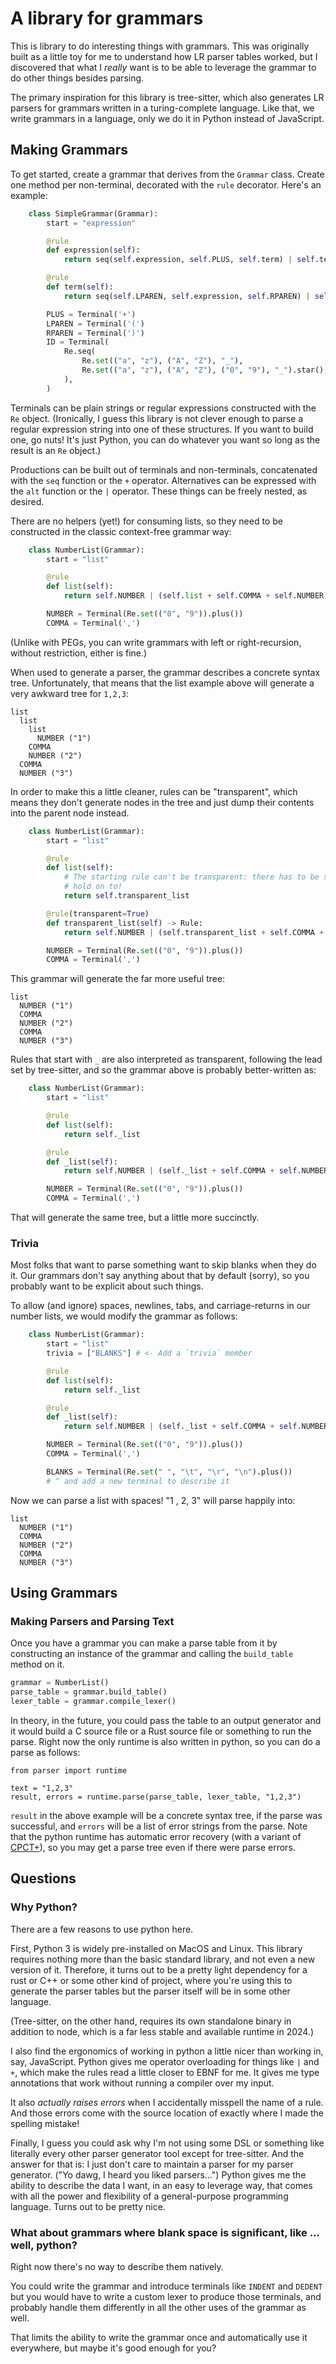 # A library for grammars

This is library to do interesting things with grammars. This was
originally built as a little toy for me to understand how LR parser
tables worked, but I discovered that what I *really* want is to be
able to leverage the grammar to do other things besides parsing.

The primary inspiration for this library is tree-sitter, which also
generates LR parsers for grammars written in a turing-complete
language. Like that, we write grammars in a language, only we do it in
Python instead of JavaScript.

## Making Grammars

To get started, create a grammar that derives from the `Grammar`
class. Create one method per non-terminal, decorated with the `rule`
decorator. Here's an example:

```python
    class SimpleGrammar(Grammar):
        start = "expression"

        @rule
        def expression(self):
            return seq(self.expression, self.PLUS, self.term) | self.term

        @rule
        def term(self):
            return seq(self.LPAREN, self.expression, self.RPAREN) | self.ID

        PLUS = Terminal('+')
        LPAREN = Terminal('(')
        RPAREN = Terminal(')')
        ID = Terminal(
            Re.seq(
                Re.set(("a", "z"), ("A", "Z"), "_"),
                Re.set(("a", "z"), ("A", "Z"), ("0", "9"), "_").star(),
            ),
        )
```

Terminals can be plain strings or regular expressions constructed with
the `Re` object. (Ironically, I guess this library is not clever
enough to parse a regular expression string into one of these
structures. If you want to build one, go nuts! It's just Python, you
can do whatever you want so long as the result is an `Re` object.)

Productions can be built out of terminals and non-terminals,
concatenated with the `seq` function or the `+` operator. Alternatives
can be expressed with the `alt` function or the `|` operator. These
things can be freely nested, as desired.

There are no helpers (yet!) for consuming lists, so they need to be
constructed in the classic context-free grammar way:

```python
    class NumberList(Grammar):
        start = "list"

        @rule
        def list(self):
            return self.NUMBER | (self.list + self.COMMA + self.NUMBER)

        NUMBER = Terminal(Re.set(("0", "9")).plus())
        COMMA = Terminal(',')
```

(Unlike with PEGs, you can write grammars with left or right-recursion,
without restriction, either is fine.)

When used to generate a parser, the grammar describes a concrete
syntax tree. Unfortunately, that means that the list example above
will generate a very awkward tree for `1,2,3`:

```
list
  list
    list
      NUMBER ("1")
    COMMA
    NUMBER ("2")
  COMMA
  NUMBER ("3")
```

In order to make this a little cleaner, rules can be "transparent",
which means they don't generate nodes in the tree and just dump their
contents into the parent node instead.

```python
    class NumberList(Grammar):
        start = "list"

        @rule
        def list(self):
            # The starting rule can't be transparent: there has to be something to
            # hold on to!
            return self.transparent_list

        @rule(transparent=True)
        def transparent_list(self) -> Rule:
            return self.NUMBER | (self.transparent_list + self.COMMA + self.NUMBER)

        NUMBER = Terminal(Re.set(("0", "9")).plus())
        COMMA = Terminal(',')
```

This grammar will generate the far more useful tree:

```
list
  NUMBER ("1")
  COMMA
  NUMBER ("2")
  COMMA
  NUMBER ("3")
```

Rules that start with `_` are also interpreted as transparent,
following the lead set by tree-sitter, and so the grammar above is
probably better-written as:

```python
    class NumberList(Grammar):
        start = "list"

        @rule
        def list(self):
            return self._list

        @rule
        def _list(self):
            return self.NUMBER | (self._list + self.COMMA + self.NUMBER)

        NUMBER = Terminal(Re.set(("0", "9")).plus())
        COMMA = Terminal(',')
```

That will generate the same tree, but a little more succinctly.

### Trivia

Most folks that want to parse something want to skip blanks when they
do it. Our grammars don't say anything about that by default (sorry),
so you probably want to be explicit about such things.

To allow (and ignore) spaces, newlines, tabs, and carriage-returns in
our number lists, we would modify the grammar as follows:

```python
    class NumberList(Grammar):
        start = "list"
        trivia = ["BLANKS"] # <- Add a `trivia` member

        @rule
        def list(self):
            return self._list

        @rule
        def _list(self):
            return self.NUMBER | (self._list + self.COMMA + self.NUMBER)

        NUMBER = Terminal(Re.set(("0", "9")).plus())
        COMMA = Terminal(',')

        BLANKS = Terminal(Re.set(" ", "\t", "\r", "\n").plus())
        # ^ and add a new terminal to describe it
```

Now we can parse a list with spaces! "1  , 2,   3" will parse happily
into:

```
list
  NUMBER ("1")
  COMMA
  NUMBER ("2")
  COMMA
  NUMBER ("3")
```

## Using Grammars

### Making Parsers and Parsing Text

Once you have a grammar you can make a parse table from it by
constructing an instance of the grammar and calling the `build_table`
method on it.

```python
grammar = NumberList()
parse_table = grammar.build_table()
lexer_table = grammar.compile_lexer()
```

In theory, in the future, you could pass the table to an output
generator and it would build a C source file or a Rust source file or
something to run the parse. Right now the only runtime is also written
in python, so you can do a parse as follows:

```
from parser import runtime

text = "1,2,3"
result, errors = runtime.parse(parse_table, lexer_table, "1,2,3")
```

`result` in the above example will be a concrete syntax tree, if the
parse was successful, and `errors` will be a list of error strings
from the parse. Note that the python runtime has automatic error
recovery (with a variant of
[CPCT+](https://tratt.net/laurie/blog/2020/automatic_syntax_error_recovery.html)),
so you may get a parse tree even if there were parse errors.

## Questions

### Why Python?

There are a few reasons to use python here.

First, Python 3 is widely pre-installed on MacOS and Linux. This
library requires nothing more than the basic standard library, and not
even a new version of it. Therefore, it turns out to be a pretty light
dependency for a rust or C++ or some other kind of project, where
you're using this to generate the parser tables but the parser itself
will be in some other language.

(Tree-sitter, on the other hand, requires its own standalone binary in
addition to node, which is a far less stable and available runtime in
2024.)

I also find the ergonomics of working in python a little nicer than
working in, say, JavaScript. Python gives me operator overloading for
things like `|` and `+`, which make the rules read a little closer to
EBNF for me. It gives me type annotations that work without running a
compiler over my input.

It also *actually raises errors* when I accidentally misspell the name
of a rule. And those errors come with the source location of exactly
where I made the spelling mistake!

Finally, I guess you could ask why I'm not using some DSL or something
like literally every other parser generator tool except for
tree-sitter. And the answer for that is: I just don't care to maintain
a parser for my parser generator. ("Yo dawg, I heard you liked
parsers...") Python gives me the ability to describe the data I want,
in an easy to leverage way, that comes with all the power and
flexibility of a general-purpose programming language. Turns out to be
pretty nice.

### What about grammars where blank space is significant, like ... well, python?

Right now there's no way to describe them natively.

You could write the grammar and introduce terminals like `INDENT` and
`DEDENT` but you would have to write a custom lexer to produce those
terminals, and probably handle them differently in all the other uses
of the grammar as well.

That limits the ability to write the grammar once and automatically
use it everywhere, but maybe it's good enough for you?
